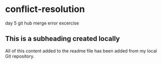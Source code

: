 # conflict-resolution
day 5 git hub merge error excercise

## This is a subheading created locally

  All of this content added to the readme file has been added from my local Git repository.
